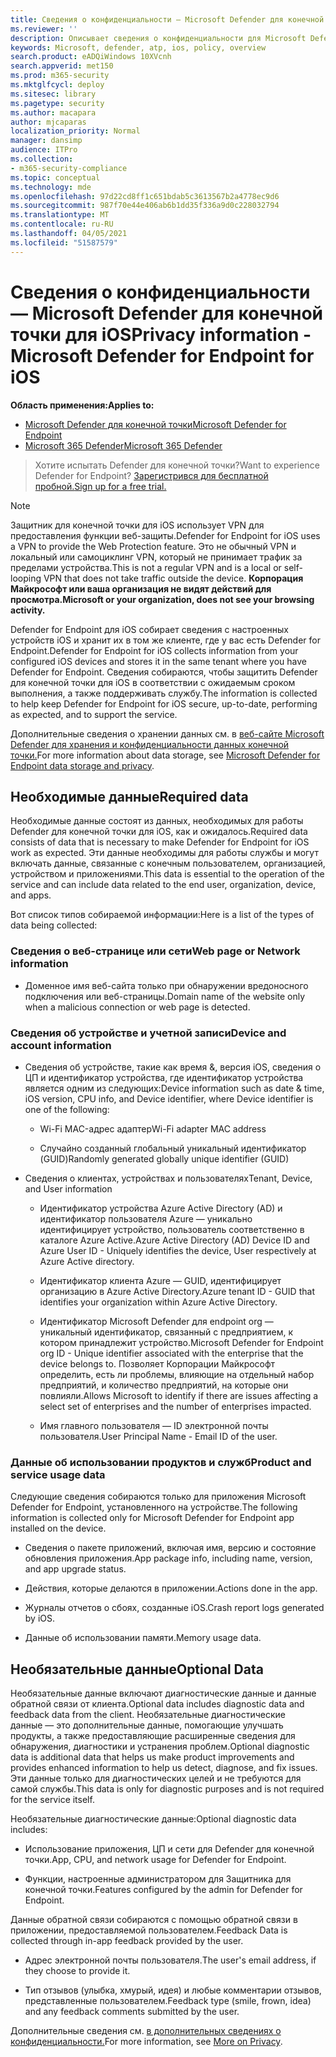 ```yaml
---
title: Сведения о конфиденциальности — Microsoft Defender для конечной точки для iOS
ms.reviewer: ''
description: Описывает сведения о конфиденциальности для Microsoft Defender для конечной точки для iOS
keywords: Microsoft, defender, atp, ios, policy, overview
search.product: eADQiWindows 10XVcnh
search.appverid: met150
ms.prod: m365-security
ms.mktglfcycl: deploy
ms.sitesec: library
ms.pagetype: security
ms.author: macapara
author: mjcaparas
localization_priority: Normal
manager: dansimp
audience: ITPro
ms.collection:
- m365-security-compliance
ms.topic: conceptual
ms.technology: mde
ms.openlocfilehash: 97d22cd8ff1c651bdab5c3613567b2a4778ec9d6
ms.sourcegitcommit: 987f70e44e406ab6b1dd35f336a9d0c228032794
ms.translationtype: MT
ms.contentlocale: ru-RU
ms.lasthandoff: 04/05/2021
ms.locfileid: "51587579"
---
```

# <a name="privacy-information---microsoft-defender-for-endpoint-for-ios"></a><span data-ttu-id="ebc3b-104">Сведения о конфиденциальности — Microsoft Defender для конечной точки для iOS</span><span class="sxs-lookup"><span data-stu-id="ebc3b-104">Privacy information - Microsoft Defender for Endpoint for iOS</span></span>

<span data-ttu-id="ebc3b-105">**Область применения:**</span><span class="sxs-lookup"><span data-stu-id="ebc3b-105">**Applies to:**</span></span>
- [<span data-ttu-id="ebc3b-106">Microsoft Defender для конечной точки</span><span class="sxs-lookup"><span data-stu-id="ebc3b-106">Microsoft Defender for Endpoint</span></span>](https://go.microsoft.com/fwlink/p/?linkid=2154037)
- [<span data-ttu-id="ebc3b-107">Microsoft 365 Defender</span><span class="sxs-lookup"><span data-stu-id="ebc3b-107">Microsoft 365 Defender</span></span>](https://go.microsoft.com/fwlink/?linkid=2118804)

> <span data-ttu-id="ebc3b-108">Хотите испытать Defender для конечной точки?</span><span class="sxs-lookup"><span data-stu-id="ebc3b-108">Want to experience Defender for Endpoint?</span></span> [<span data-ttu-id="ebc3b-109">Зарегистрився для бесплатной пробной.</span><span class="sxs-lookup"><span data-stu-id="ebc3b-109">Sign up for a free trial.</span></span>](https://www.microsoft.com/microsoft-365/windows/microsoft-defender-atp?ocid=docs-wdatp-investigateip-abovefoldlink)

> [!NOTE]
> <span data-ttu-id="ebc3b-110">Защитник для конечной точки для iOS использует VPN для предоставления функции веб-защиты.</span><span class="sxs-lookup"><span data-stu-id="ebc3b-110">Defender for Endpoint for iOS uses a VPN to provide the Web Protection feature.</span></span> <span data-ttu-id="ebc3b-111">Это не обычный VPN и локальный или самоциклинг VPN, который не принимает трафик за пределами устройства.</span><span class="sxs-lookup"><span data-stu-id="ebc3b-111">This is not a regular VPN and is a local or self-looping VPN that does not take traffic outside the device.</span></span> <span data-ttu-id="ebc3b-112">**Корпорация Майкрософт или ваша организация не видят действий для просмотра.**</span><span class="sxs-lookup"><span data-stu-id="ebc3b-112">**Microsoft or your organization, does not see your browsing activity.**</span></span>

<span data-ttu-id="ebc3b-113">Defender for Endpoint для iOS собирает сведения с настроенных устройств iOS и хранит их в том же клиенте, где у вас есть Defender for Endpoint.</span><span class="sxs-lookup"><span data-stu-id="ebc3b-113">Defender for Endpoint for iOS collects information from your configured iOS devices and stores it in the same tenant where you have Defender for Endpoint.</span></span> <span data-ttu-id="ebc3b-114">Сведения собираются, чтобы защитить Defender для конечной точки для iOS в соответствии с ожидаемым сроком выполнения, а также поддерживать службу.</span><span class="sxs-lookup"><span data-stu-id="ebc3b-114">The information is collected to help keep Defender for Endpoint for iOS secure, up-to-date, performing as expected, and to support the service.</span></span>

<span data-ttu-id="ebc3b-115">Дополнительные сведения о хранении данных см. в [веб-сайте Microsoft Defender для хранения и конфиденциальности данных конечной точки.](data-storage-privacy.md)</span><span class="sxs-lookup"><span data-stu-id="ebc3b-115">For more information about data storage, see [Microsoft Defender for Endpoint data storage and privacy](data-storage-privacy.md).</span></span>

## <a name="required-data"></a><span data-ttu-id="ebc3b-116">Необходимые данные</span><span class="sxs-lookup"><span data-stu-id="ebc3b-116">Required data</span></span> 

<span data-ttu-id="ebc3b-117">Необходимые данные состоят из данных, необходимых для работы Defender для конечной точки для iOS, как и ожидалось.</span><span class="sxs-lookup"><span data-stu-id="ebc3b-117">Required data consists of data that is necessary to make Defender for Endpoint for iOS work as expected.</span></span> <span data-ttu-id="ebc3b-118">Эти данные необходимы для работы службы и могут включать данные, связанные с конечным пользователем, организацией, устройством и приложениями.</span><span class="sxs-lookup"><span data-stu-id="ebc3b-118">This data is essential to the operation of the service and can include data related to the end user, organization, device, and apps.</span></span> 

<span data-ttu-id="ebc3b-119">Вот список типов собираемой информации:</span><span class="sxs-lookup"><span data-stu-id="ebc3b-119">Here is a list of the types of data being collected:</span></span> 

### <a name="web-page-or-network-information"></a><span data-ttu-id="ebc3b-120">Сведения о веб-странице или сети</span><span class="sxs-lookup"><span data-stu-id="ebc3b-120">Web page or Network information</span></span> 

- <span data-ttu-id="ebc3b-121">Доменное имя веб-сайта только при обнаружении вредоносного подключения или веб-страницы.</span><span class="sxs-lookup"><span data-stu-id="ebc3b-121">Domain name of the website only when a malicious connection or web page is detected.</span></span> 

### <a name="device-and-account-information"></a><span data-ttu-id="ebc3b-122">Сведения об устройстве и учетной записи</span><span class="sxs-lookup"><span data-stu-id="ebc3b-122">Device and account information</span></span> 

- <span data-ttu-id="ebc3b-123">Сведения об устройстве, такие как время &, версия iOS, сведения о ЦП и идентификатор устройства, где идентификатор устройства является одним из следующих:</span><span class="sxs-lookup"><span data-stu-id="ebc3b-123">Device information such as date & time, iOS version, CPU info, and Device identifier, where Device identifier is one of the following:</span></span> 

    - <span data-ttu-id="ebc3b-124">Wi-Fi MAC-адрес адаптер</span><span class="sxs-lookup"><span data-stu-id="ebc3b-124">Wi-Fi adapter MAC address</span></span> 

    - <span data-ttu-id="ebc3b-125">Случайно созданный глобальный уникальный идентификатор (GUID)</span><span class="sxs-lookup"><span data-stu-id="ebc3b-125">Randomly generated globally unique identifier (GUID)</span></span> 

- <span data-ttu-id="ebc3b-126">Сведения о клиентах, устройствах и пользователях</span><span class="sxs-lookup"><span data-stu-id="ebc3b-126">Tenant, Device, and User information</span></span> 

    - <span data-ttu-id="ebc3b-127">Идентификатор устройства Azure Active Directory (AD) и идентификатор пользователя Azure — уникально идентифицирует устройство, пользователь соответственно в каталоге Azure Active.</span><span class="sxs-lookup"><span data-stu-id="ebc3b-127">Azure Active Directory (AD) Device ID and Azure User ID - Uniquely identifies the device, User respectively at Azure Active directory.</span></span> 

    - <span data-ttu-id="ebc3b-128">Идентификатор клиента Azure — GUID, идентифицирует организацию в Azure Active Directory.</span><span class="sxs-lookup"><span data-stu-id="ebc3b-128">Azure tenant ID - GUID that identifies your organization within Azure Active Directory.</span></span> 

    - <span data-ttu-id="ebc3b-129">Идентификатор Microsoft Defender для endpoint org — уникальный идентификатор, связанный с предприятием, к котором принадлежит устройство.</span><span class="sxs-lookup"><span data-stu-id="ebc3b-129">Microsoft Defender for Endpoint org ID - Unique identifier associated with the enterprise that the device belongs to.</span></span> <span data-ttu-id="ebc3b-130">Позволяет Корпорации Майкрософт определить, есть ли проблемы, влияющие на отдельный набор предприятий, и количество предприятий, на которые они повлияли.</span><span class="sxs-lookup"><span data-stu-id="ebc3b-130">Allows Microsoft to identify if there are issues affecting a select set of enterprises and the number of enterprises impacted.</span></span> 

    - <span data-ttu-id="ebc3b-131">Имя главного пользователя — ID электронной почты пользователя.</span><span class="sxs-lookup"><span data-stu-id="ebc3b-131">User Principal Name - Email ID of the user.</span></span> 

### <a name="product-and-service-usage-data"></a><span data-ttu-id="ebc3b-132">Данные об использовании продуктов и служб</span><span class="sxs-lookup"><span data-stu-id="ebc3b-132">Product and service usage data</span></span> 

<span data-ttu-id="ebc3b-133">Следующие сведения собираются только для приложения Microsoft Defender for Endpoint, установленного на устройстве.</span><span class="sxs-lookup"><span data-stu-id="ebc3b-133">The following information is collected only for Microsoft Defender for Endpoint app installed on the device.</span></span> 

- <span data-ttu-id="ebc3b-134">Сведения о пакете приложений, включая имя, версию и состояние обновления приложения.</span><span class="sxs-lookup"><span data-stu-id="ebc3b-134">App package info, including name, version, and app upgrade status.</span></span> 

- <span data-ttu-id="ebc3b-135">Действия, которые делаются в приложении.</span><span class="sxs-lookup"><span data-stu-id="ebc3b-135">Actions done in the app.</span></span> 

- <span data-ttu-id="ebc3b-136">Журналы отчетов о сбоях, созданные iOS.</span><span class="sxs-lookup"><span data-stu-id="ebc3b-136">Crash report logs generated by iOS.</span></span> 

- <span data-ttu-id="ebc3b-137">Данные об использовании памяти.</span><span class="sxs-lookup"><span data-stu-id="ebc3b-137">Memory usage data.</span></span> 

## <a name="optional-data"></a><span data-ttu-id="ebc3b-138">Необязательные данные</span><span class="sxs-lookup"><span data-stu-id="ebc3b-138">Optional Data</span></span> 

<span data-ttu-id="ebc3b-139">Необязательные данные включают диагностические данные и данные обратной связи от клиента.</span><span class="sxs-lookup"><span data-stu-id="ebc3b-139">Optional data includes diagnostic data and feedback data from the client.</span></span> <span data-ttu-id="ebc3b-140">Необязательные диагностические данные — это дополнительные данные, помогающие улучшать продукты, а также предоставляющие расширенные сведения для обнаружения, диагностики и устранения проблем.</span><span class="sxs-lookup"><span data-stu-id="ebc3b-140">Optional diagnostic data is additional data that helps us make product improvements and provides enhanced information to help us detect, diagnose, and fix issues.</span></span> <span data-ttu-id="ebc3b-141">Эти данные только для диагностических целей и не требуются для самой службы.</span><span class="sxs-lookup"><span data-stu-id="ebc3b-141">This data is only for diagnostic purposes and is not required for the service itself.</span></span> 

<span data-ttu-id="ebc3b-142">Необязательные диагностические данные:</span><span class="sxs-lookup"><span data-stu-id="ebc3b-142">Optional diagnostic data includes:</span></span> 

- <span data-ttu-id="ebc3b-143">Использование приложения, ЦП и сети для Defender для конечной точки.</span><span class="sxs-lookup"><span data-stu-id="ebc3b-143">App, CPU, and network usage for Defender for Endpoint.</span></span> 

- <span data-ttu-id="ebc3b-144">Функции, настроенные администратором для Защитника для конечной точки.</span><span class="sxs-lookup"><span data-stu-id="ebc3b-144">Features configured by the admin for Defender for Endpoint.</span></span> 

<span data-ttu-id="ebc3b-145">Данные обратной связи собираются с помощью обратной связи в приложении, предоставляемой пользователем.</span><span class="sxs-lookup"><span data-stu-id="ebc3b-145">Feedback Data is collected through in-app feedback provided by the user.</span></span> 

- <span data-ttu-id="ebc3b-146">Адрес электронной почты пользователя.</span><span class="sxs-lookup"><span data-stu-id="ebc3b-146">The user's email address, if they choose to provide it.</span></span>

- <span data-ttu-id="ebc3b-147">Тип отзывов (улыбка, хмурый, идея) и любые комментарии отзывов, представленные пользователем.</span><span class="sxs-lookup"><span data-stu-id="ebc3b-147">Feedback type (smile, frown, idea) and any feedback comments submitted by the user.</span></span> 

<span data-ttu-id="ebc3b-148">Дополнительные сведения см. [в дополнительных сведениях о конфиденциальности.](https://aka.ms/mdatpiosprivacystatement)</span><span class="sxs-lookup"><span data-stu-id="ebc3b-148">For more information, see [More on Privacy](https://aka.ms/mdatpiosprivacystatement).</span></span>


